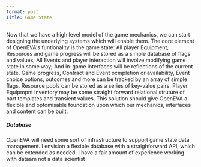 ```yaml
---
format: post
Title: Game State
---
```

Now that we have a high level model of the game mechanics, we can start designing the underlying systems which will enable them. The core element of OpenEVA's funtionality is the game state: All player Equipment, Resources and game progress will be stored as a simple database of flags and values; All Events and player interaction will involve modifying game state.in some way; And in-game interfaces will be reflections of the current state. Game progress, Contract and Event ocmpletion or availability, Event choice options, outcomes and more can be tracked by an array of simple flags. Resource pools can be stored as a series of key-value pairs. Player Equipmpnt inventory may be some straight forward relational struture of part templates and transient values. This solution should give OpenEVA a flexible and optomisable foundation upon which our mechanics, interfaces and content can be built.

##### Database

OpenEVA will need some sort of infrastructure to support game state data management. I envision a flexible database with a straighforward API, which can be extended as needed.	I have a fair amount of experience working with dataam not a data scientist

